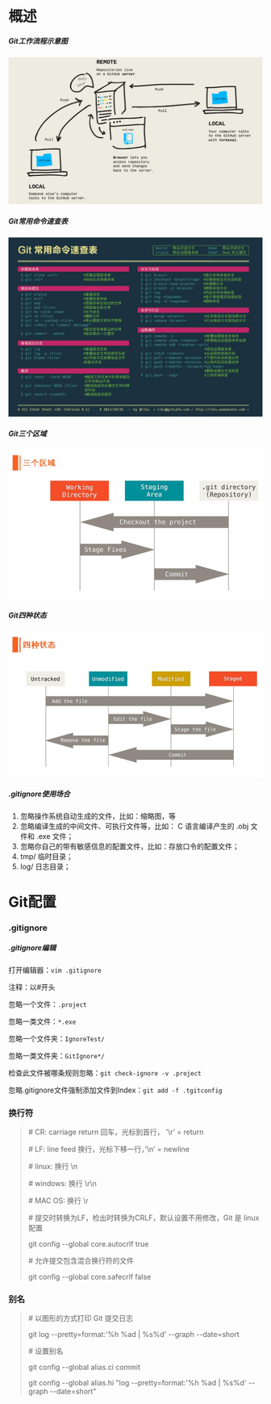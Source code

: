 #  概述
##### Git工作流程示意图
![](\\Images\Git工作流程示意图.jpg)
##### Git常用命令速查表
![](Images\Git常用命令速查表.jpg)
##### Git三个区域
![](Images\Git三个区域.jpg)
##### Git四种状态
![](Images\Git四种状态.jpg)
##### .gitignore使用场合
1. 忽略操作系统自动生成的文件，比如：缩略图，等
2. 忽略编译生成的中间文件、可执行文件等，比如： C 语言编译产生的 .obj 文件和 .exe 文件；
3. 忽略你自己的带有敏感信息的配置文件，比如：存放口令的配置文件；
4. tmp/ 临时目录；
5. log/ 日志目录；

# Git配置
### .gitignore
##### .gitignore编辑
打开编辑器：```vim .gitignore```

注释：以#开头

忽略一个文件：```.project```

忽略一类文件：```*.exe```

忽略一个文件夹：```IgnoreTest/```

忽略一类文件夹：```GitIgnore*/```

检查此文件被哪条规则忽略：```git check-ignore -v .project```

忽略.gitignore文件强制添加文件到Index：```git add -f .tgitconfig```

### 换行符
> \# CR: carriage return 回车，光标到首行， ‘\r’ = return
> 
> \# LF: line feed 换行，光标下移一行，’\n’ = newline
> 
> \# linux: 换行 \n
> 
> \# windows: 换行 \r\n
> 
> \# MAC OS: 换行 \r
> 
> \# 提交时转换为LF，检出时转换为CRLF，默认设置不用修改，Git 是 linux 配置
> 
> git config --global core.autocrlf true
> 
> \# 允许提交包含混合换行符的文件
> 
> git config --global core.safecrlf false

### 别名
> \# 以图形的方式打印 Git 提交日志
> 
> git log --pretty=format:'%h %ad | %s%d' --graph --date=short
> 
> \# 设置别名
> 
> git config --global alias.ci commit
>
> git config --global alias.hi "log --pretty=format:'%h %ad | %s%d' --graph --date=short"